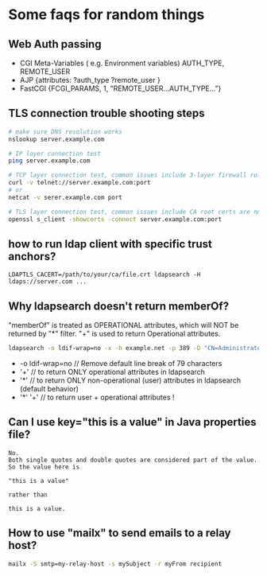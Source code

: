 # Some faqs for random things

## Web Auth passing

* CGI        Meta-Variables ( e.g. Environment variables) AUTH_TYPE, REMOTE_USER
* AJP        {attributes: ?auth_type ?remote_user }
* FastCGI    {FCGI_PARAMS,          1, "REMOTE_USER...AUTH_TYPE..."}

## TLS connection trouble shooting steps

```bash
# make sure DNS resolution works
nslookup server.example.com

# IP layer connection test
ping server.example.com

# TCP layer connection test, common issues include 3-layer firewall rules
curl -v telnet://server.example.com:port
# or
netcat -v serer.example.com port

# TLS layer connection test, common issues include CA root certs are not installed on client side.
openssl s_client -showcerts -connect server.example.com:port

```

## how to run ldap client with specific trust anchors?
```
LDAPTLS_CACERT=/path/to/your/ca/file.crt ldapsearch -H ldaps://server.com ...
```

## Why ldapsearch doesn't return memberOf?
"memberOf" is treated as OPERATIONAL attributes, which will NOT be returned by "*" filter. "+" is used to return Operational attributes.
```bash
ldapsearch -o ldif-wrap=no -x -h example.net -p 389 -D "CN=Administrator,CN=Users,DC=example,DC=net" -W "passw" -b "CN=Computers,DC=example,DC=net" "(objectclass=computer)" '*' '+'
```
- -o ldif-wrap=no // Remove default line break of 79 characters
- '+' // to return ONLY operational attributes in ldapsearch
- '*' // to return ONLY non-operational (user) attributes in ldapsearch (default behavior)
- '*' '+' // to return user + operational attributes !

## Can I use key="this is a value" in Java properties file?
```
No.
Both single quotes and double quotes are considered part of the value. So the value here is 

"this is a value"

rather than 

this is a value.

```
## How to use "mailx" to send emails to a relay host?
```bash
mailx -S smtp=my-relay-host -s mySubject -r myFrom recipient
```